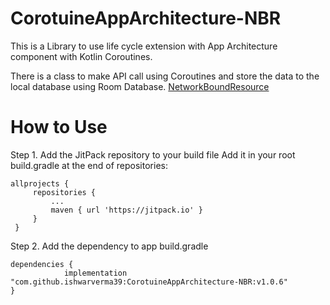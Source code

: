 # CorotuineAppArchitecture-NBR
This is a Library to use life cycle extension with App Architecture component with Kotlin Coroutines.

There is a class  to make API call using Coroutines and store the data to the local database using Room Database.
[NetworkBoundResource](https://github.com/ishwarverma39/CorotuineAppArchitecture-NBR/blob/master/common/src/main/java/com/livtech/common/core/network/NetworkBoundResource.kt)

# How to Use
  Step 1. Add the JitPack repository to your build file
  Add it in your root build.gradle at the end of repositories:
	
    allprojects {
		 repositories {
			 ...
			 maven { url 'https://jitpack.io' }
		 }
	 }

  Step 2. Add the dependency to app build.gradle

	dependencies {
	            implementation "com.github.ishwarverma39:CorotuineAppArchitecture-NBR:v1.0.6"
	}
